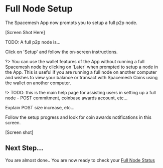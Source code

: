 # Full Node Setup

The Spacemesh App now prompts you to setup a full p2p node.

[Screen Shot Here]

TODO: A full p2p node is...


Click on 'Setup' and follow the on-screen instructions.

?> You can use the wallet features of the App without running a full Spacemesh node by clicking on 'Later' when prompted to setup a node in the App.
This is useful if you are running a full node on another computer and wishes to view your balance or transact with Spacemesh Coins using the wallet on another computer.

!> TODO: this is the main help page for assisting users in setting up a full node - POST commitment, coinbase awards account, etc...

Explain POST size increase, etc...

Follow the setup progress and look for coin awards notifications in this screen.

[Screen shot]

## Next Step...

You are almost done.. You are now ready to check your [Full Node Status](guide/status.md)
